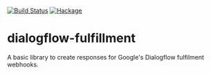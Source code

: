 [![Build Status](https://travis-ci.org/mauriciofierrom/dialogflow-fulfillment.svg?branch=master)](https://travis-ci.org/mauriciofierrom/dialogflow-fulfillment)
[![Hackage](https://img.shields.io/hackage/v/dialogflow-fulfillment.svg?style=flat)](https://hackage.haskell.org/package/dialogflow-fulfillment)


# dialogflow-fulfillment

A basic library to create responses for Google's Dialogflow fulfilment webhooks.

